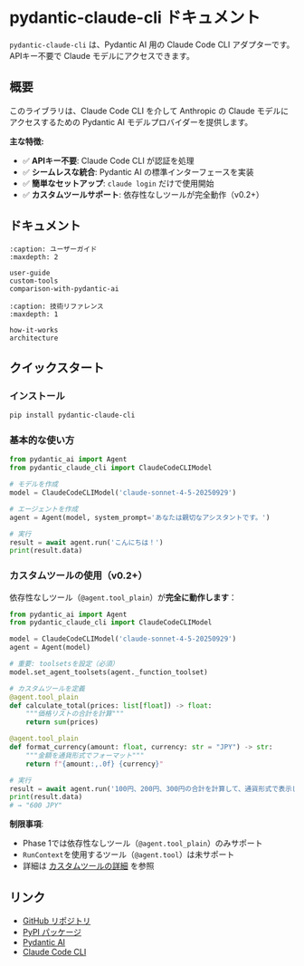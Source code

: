# pydantic-claude-cli ドキュメント

`pydantic-claude-cli` は、Pydantic AI 用の Claude Code CLI アダプターです。
APIキー不要で Claude モデルにアクセスできます。

## 概要

このライブラリは、Claude Code CLI を介して Anthropic の Claude モデルにアクセスするための
Pydantic AI モデルプロバイダーを提供します。

**主な特徴:**

- ✅ **APIキー不要**: Claude Code CLI が認証を処理
- ✅ **シームレスな統合**: Pydantic AI の標準インターフェースを実装
- ✅ **簡単なセットアップ**: `claude login` だけで使用開始
- ✅ **カスタムツールサポート**: 依存性なしツールが完全動作（v0.2+）

## ドキュメント

```{toctree}
:caption: ユーザーガイド
:maxdepth: 2

user-guide
custom-tools
comparison-with-pydantic-ai
```

```{toctree}
:caption: 技術リファレンス
:maxdepth: 1

how-it-works
architecture
```

## クイックスタート

### インストール

```bash
pip install pydantic-claude-cli
```

### 基本的な使い方

```python
from pydantic_ai import Agent
from pydantic_claude_cli import ClaudeCodeCLIModel

# モデルを作成
model = ClaudeCodeCLIModel('claude-sonnet-4-5-20250929')

# エージェントを作成
agent = Agent(model, system_prompt='あなたは親切なアシスタントです。')

# 実行
result = await agent.run('こんにちは！')
print(result.data)
```

### カスタムツールの使用（v0.2+）

依存性なしツール（`@agent.tool_plain`）が**完全に動作します**：

```python
from pydantic_ai import Agent
from pydantic_claude_cli import ClaudeCodeCLIModel

model = ClaudeCodeCLIModel('claude-sonnet-4-5-20250929')
agent = Agent(model)

# 重要: toolsetsを設定（必須）
model.set_agent_toolsets(agent._function_toolset)

# カスタムツールを定義
@agent.tool_plain
def calculate_total(prices: list[float]) -> float:
    """価格リストの合計を計算"""
    return sum(prices)

@agent.tool_plain
def format_currency(amount: float, currency: str = "JPY") -> str:
    """金額を通貨形式でフォーマット"""
    return f"{amount:,.0f} {currency}"

# 実行
result = await agent.run('100円、200円、300円の合計を計算して、通貨形式で表示して')
print(result.data)
# → "600 JPY"
```

**制限事項**:
- Phase 1では依存性なしツール（`@agent.tool_plain`）のみサポート
- `RunContext`を使用するツール（`@agent.tool`）は未サポート
- 詳細は [カスタムツールの詳細](custom-tools-explained.md) を参照

## リンク

- [GitHub リポジトリ](https://github.com/yourusername/pydantic-claude-cli)
- [PyPI パッケージ](https://pypi.org/project/pydantic-claude-cli/)
- [Pydantic AI](https://ai.pydantic.dev/)
- [Claude Code CLI](https://docs.anthropic.com/claude/docs/claude-code)
